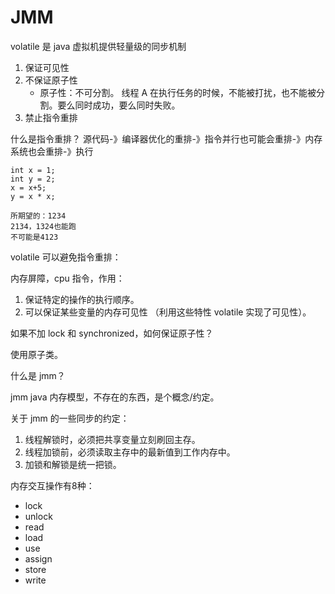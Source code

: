 # JMM

volatile 是 java 虚拟机提供轻量级的同步机制

1. 保证可见性
2. 不保证原子性
    - 原子性：不可分割。 线程 A 在执行任务的时候，不能被打扰，也不能被分割。要么同时成功，要么同时失败。
3. 禁止指令重排

什么是指令重排？ 源代码-》编译器优化的重排-》指令并行也可能会重排-》内存系统也会重排-》执行

```
int x = 1;
int y = 2;
x = x+5;
y = x * x;

所期望的：1234
2134，1324也能跑
不可能是4123
```

volatile 可以避免指令重排：

内存屏障，cpu 指令，作用：

1. 保证特定的操作的执行顺序。
2. 可以保证某些变量的内存可见性 （利用这些特性 volatile 实现了可见性）。

如果不加 lock 和 synchronized，如何保证原子性？

使用原子类。

什么是 jmm？

jmm java 内存模型，不存在的东西，是个概念/约定。

关于 jmm 的一些同步的约定：

1. 线程解锁时，必须把共享变量立刻刷回主存。
2. 线程加锁前，必须读取主存中的最新值到工作内存中。
3. 加锁和解锁是统一把锁。

内存交互操作有8种：

- lock
- unlock
- read
- load
- use
- assign
- store
- write